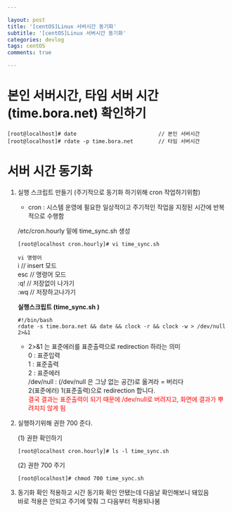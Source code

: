 ```yaml
---

layout: post
title: '[centOS]Linux 서버시간 동기화'
subtitle: '[centOS]Linux 서버시간 동기화'
categories: devlog
tags: centOS
comments: true

---
```



# 본인 서버시간, 타임 서버 시간(time.bora.net) 확인하기

```linux
[root@localhost]# date							// 본인 서버시간
[root@localhost]# rdate -p time.bora.net		// 타임 서버시간
```

# 서버 시간 동기화


1. 실행 스크립트 만들기 (주기적으로 동기화 하기위해 cron 작업하기위함)
	-	cron : 시스템 운영에 필요한 일상적이고 주기적인 작업을 지정된 시간에 반복적으로 수행함

	/etc/cron.hourly 밑에 time_sync.sh 생성
	```linux
	[root@localhost cron.hourly]# vi time_sync.sh
	```
	`vi 명령어`  
	i // insert 모드  
	esc // 명령어 모드  
	:q! //  저장없이 나가기  
	:wq // 저장하고나가기  

	<span style = "font-weight : bold">실행스크립트 (time_sync.sh )</span>
	```
	#!/bin/bash  
	rdate -s time.bora.net && date && clock -r && clock -w > /dev/null 2>&1
	```
	- 2>&1 는 표준에러를 표준출력으로 redirection 하라는 의미  
	0 : 표준입력  
	1 : 표준출력  
	2 : 표준에러  
/dev/null : (/dev/null 은 그냥 없는 공간)로 옮겨라 = 버리다  
2(표준에러) 1(표준출력)으로 redirection 합니다.  
<span style = "color : red">결국 결과는 표준출력이 되기 때문에 /dev/null로 버려지고, 화면에 결과가 뿌려지지 않게 됨</span>

2. 실행하기위해 권한 700 준다.  
	
	(1) 권한 확인하기
	```linux
	[root@localhost cron.hourly]# ls -l time_sync.sh
	```
	(2) 권한 700 주기
	```linux
	[root@localhost]# chmod 700 time_sync.sh
	```



3. 동기화 확인
	적용하고 시간 동기화 확인 안됐는데 다음날 확인해보니 돼있음  
	바로 적용은 안되고 주기에 맞춰 그 다음부터 적용되나봄